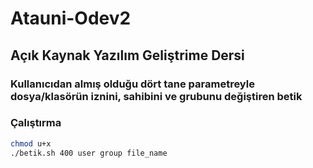 # Atauni-Odev2
## Açık Kaynak Yazılım Geliştrime Dersi
### Kullanıcıdan almış olduğu dört tane parametreyle dosya/klasörün iznini, sahibini ve grubunu değiştiren betik

### Çalıştırma
```bash
chmod u+x
./betik.sh 400 user group file_name
```

